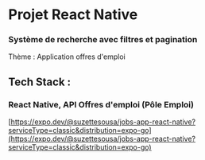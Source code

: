 # Projet React Native

### Système de recherche avec filtres et pagination

Thème : Application offres d'emploi

## Tech Stack :

### React Native, API Offres d'emploi (Pôle Emploi)

[https://expo.dev/@suzettesousa/jobs-app-react-native?serviceType=classic&distribution=expo-go](https://expo.dev/@suzettesousa/jobs-app-react-native?serviceType=classic&distribution=expo-go)
